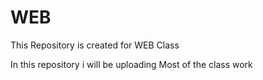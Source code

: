 # WEB
This Repository is created for WEB Class

In this repository i will be uploading Most of the class work
